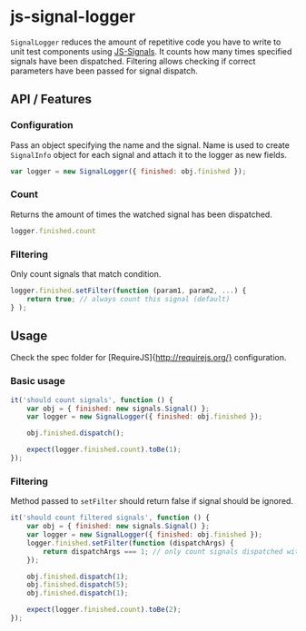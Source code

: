 js-signal-logger
================
`SignalLogger` reduces the amount of repetitive code you have to write to unit test components using [JS-Signals](http://millermedeiros.github.com/js-signals/).
It counts how many times specified signals have been dispatched.
Filtering allows checking if correct parameters have been passed for signal dispatch.

API / Features
--------------

### Configuration
Pass an object specifying the name and the signal.
Name is used to create `SignalInfo` object for each signal and attach it to the logger as new fields.

```js
var logger = new SignalLogger({ finished: obj.finished });
```

### Count
Returns the amount of times the watched signal has been dispatched.

```js
logger.finished.count
```

### Filtering
Only count signals that match condition.

```js
logger.finished.setFilter(function (param1, param2, ...) {
	return true; // always count this signal (default)
} );
```

Usage
-----
Check the spec folder for [RequireJS]{http://requirejs.org/} configuration.

### Basic usage

```js
it('should count signals', function () {
	var obj = {	finished: new signals.Signal() };
	var logger = new SignalLogger({ finished: obj.finished });

	obj.finished.dispatch();

	expect(logger.finished.count).toBe(1);
});
```

### Filtering
Method passed to `setFilter` should return false if signal should be ignored.

```js
it('should count filtered signals', function () {
	var obj = {	finished: new signals.Signal() };
	var logger = new SignalLogger({ finished: obj.finished });
	logger.finished.setFilter(function (dispatchArgs) {
		return dispatchArgs === 1; // only count signals dispatched with 1
	});

	obj.finished.dispatch(1);
	obj.finished.dispatch(5);
	obj.finished.dispatch(1);

	expect(logger.finished.count).toBe(2);
});
```
